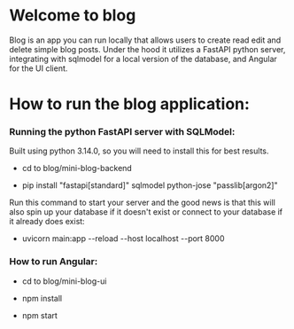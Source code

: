 # Welcome to blog
Blog is an app you can run locally that allows users to create read edit and delete simple blog posts. Under the hood it utilizes a FastAPI python server, integrating with sqlmodel for a local version of the database, and Angular for the UI client.

# How to run the blog application:
### Running the python FastAPI server with SQLModel:

Built using python 3.14.0, so you will need to install this for best results.
- cd to blog/mini-blog-backend  

- pip install "fastapi[standard]" sqlmodel python-jose "passlib[argon2]"


Run this command to start your server and the good news is that this will also spin up your database if it doesn't exist or connect to your database if it already does exist:  


- uvicorn main:app --reload --host localhost --port 8000

### How to run Angular:
- cd to blog/mini-blog-ui

- npm install  
- npm start  
